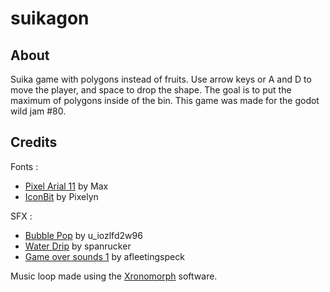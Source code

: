 # suikagon

## About

Suika game with polygons instead of fruits. Use arrow keys or A and D to move the player, and space to drop the shape. The goal is to put the maximum of polygons inside of the bin. This game was made for the godot wild jam #80.

## Credits

Fonts :
- [Pixel Arial 11](https://www.dafont.com/fr/pixel-arial-11.font) by Max
- [IconBit](https://www.dafont.com/fr/iconbit.font) by Pixelyn

SFX :
- [Bubble Pop](https://pixabay.com/sound-effects/bubble-pop-283674/) by u_iozlfd2w96
- [Water Drip](https://pixabay.com/sound-effects/water-drip-45622/) by spanrucker
- [Game over sounds 1](https://pixabay.com/sound-effects/game-over-sounds-1-14860/) by afleetingspeck

Music loop made using the [Xronomorph](https://www.dynamictonality.com/xronomorph.htm) software.
